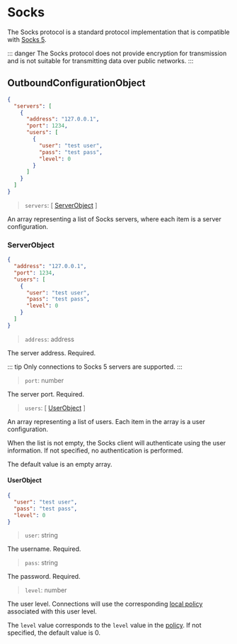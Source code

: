 # Socks

The Socks protocol is a standard protocol implementation that is compatible with [Socks 5](http://ftp.icm.edu.pl/packages/socks/socks4/SOCKS4.protocol).

::: danger
The Socks protocol does not provide encryption for transmission and is not suitable for transmitting data over public networks.
:::

## OutboundConfigurationObject

```json
{
  "servers": [
    {
      "address": "127.0.0.1",
      "port": 1234,
      "users": [
        {
          "user": "test user",
          "pass": "test pass",
          "level": 0
        }
      ]
    }
  ]
}
```

> `servers`: \[ [ServerObject](#serverobject) \]

An array representing a list of Socks servers, where each item is a server configuration.

### ServerObject

```json
{
  "address": "127.0.0.1",
  "port": 1234,
  "users": [
    {
      "user": "test user",
      "pass": "test pass",
      "level": 0
    }
  ]
}
```

> `address`: address

The server address. Required.

::: tip
Only connections to Socks 5 servers are supported.
:::

> `port`: number

The server port. Required.

> `users`: \[ [UserObject](#userobject) \]

An array representing a list of users. Each item in the array is a user configuration.

When the list is not empty, the Socks client will authenticate using the user information. If not specified, no authentication is performed.

The default value is an empty array.

#### UserObject

```json
{
  "user": "test user",
  "pass": "test pass",
  "level": 0
}
```

> `user`: string

The username. Required.

> `pass`: string

The password. Required.

> `level`: number

The user level. Connections will use the corresponding [local policy](../policy.md#levelpolicyobject) associated with this user level.

The `level` value corresponds to the `level` value in the [policy](../policy.md#policyobject). If not specified, the default value is 0.
